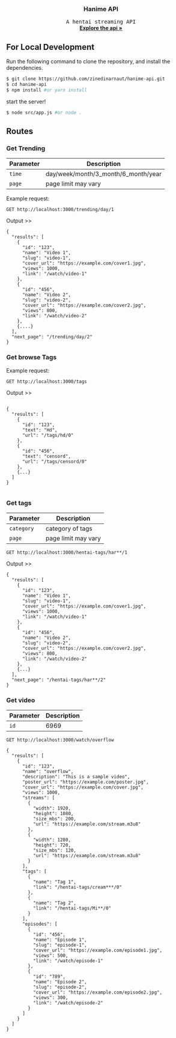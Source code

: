 <p align="center">

  <h3 align="center">Hanime API</h3>

  <p align="center">
    <samp>A hentai streaming API</samp>
    <br />
    <a href="#routes"><strong>Explore the api »</strong></a>
    <br />
  </p>
</p>

## For Local Development

Run the following command to clone the repository, and install the dependencies.

```sh
$ git clone https://github.com/zinedinarnaut/hanime-api.git
$ cd hanime-api
$ npm install #or yarn install
```

start the server!

```sh
$ node src/app.js #or node .
```

## Routes

### Get Trending

| Parameter | Description                         |
| --------- | ----------------------------------- |
| `time`    | day/week/month/3_month/6_month/year |
| `page`    | page limit may vary                 |

Example request:

```
GET http://localhost:3000/trending/day/1
```

Output >>

```
{
  "results": [
    {
      "id": "123",
      "name": "Video 1",
      "slug": "video-1",
      "cover_url": "https://example.com/cover1.jpg",
      "views": 1000,
      "link": "/watch/video-1"
    },
    {
      "id": "456",
      "name": "Video 2",
      "slug": "video-2",
      "cover_url": "https://example.com/cover2.jpg",
      "views": 800,
      "link": "/watch/video-2"
    },
    {....}
  ],
  "next_page": "/trending/day/2"
}

```

### Get browse Tags

Example request:

```
GET http://localhost:3000/tags
```

Output >>

```

{
  "results": [
    {
      "id": "123",
      "text": "Hd",
      "url": "/tags/hd/0"
    },
    {
      "id": "456",
      "text": "censord",
      "url": "/tags/censord/0"
    },
    {...}
  ]
}


```

### Get tags

| Parameter  | Description         |
| ---------- | ------------------- |
| `category` | category of tags    |
| `page`     | page limit may vary |

```
GET http://localhost:3000/hentai-tags/har**/1
```

Output >>

```
{
  "results": [
    {
      "id": "123",
      "name": "Video 1",
      "slug": "video-1",
      "cover_url": "https://example.com/cover1.jpg",
      "views": 1000,
      "link": "/watch/video-1"
    },
    {
      "id": "456",
      "name": "Video 2",
      "slug": "video-2",
      "cover_url": "https://example.com/cover2.jpg",
      "views": 800,
      "link": "/watch/video-2"
    },
    {...}
  ],
  "next_page": "/hentai-tags/har**/2"
}

```

### Get video

| Parameter | Description |
| --------- | ----------- |
| `id`      | 6969        |

```
GET http://localhost:3000/watch/overflow
```

```
{
  "results": [
    {
      "id": "123",
      "name": "overflow",
      "description": "This is a sample video",
      "poster_url": "https://example.com/poster.jpg",
      "cover_url": "https://example.com/cover.jpg",
      "views": 1000,
      "streams": [
        {
          "width": 1920,
          "height": 1080,
          "size_mbs": 200,
          "url": "https://example.com/stream.m3u8"
        },
        {
          "width": 1280,
          "height": 720,
          "size_mbs": 120,
          "url": "https://example.com/stream.m3u8"
        }
      ],
      "tags": [
        {
          "name": "Tag 1",
          "link": "/hentai-tags/cream***/0"
        },
        {
          "name": "Tag 2",
          "link": "/hentai-tags/Mi**/0"
        }
      ],
      "episodes": [
        {
          "id": "456",
          "name": "Episode 1",
          "slug": "episode-1",
          "cover_url": "https://example.com/episode1.jpg",
          "views": 500,
          "link": "/watch/episode-1"
        },
        {
          "id": "789",
          "name": "Episode 2",
          "slug": "episode-2",
          "cover_url": "https://example.com/episode2.jpg",
          "views": 300,
          "link": "/watch/episode-2"
        }
      ]
    }
  ]
}

```
